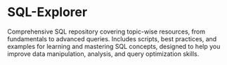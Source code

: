 # SQL-Explorer
Comprehensive SQL repository covering topic-wise resources, from fundamentals to advanced queries. Includes scripts, best practices, and examples for learning and mastering SQL concepts, designed to help you improve data manipulation, analysis, and query optimization skills.
